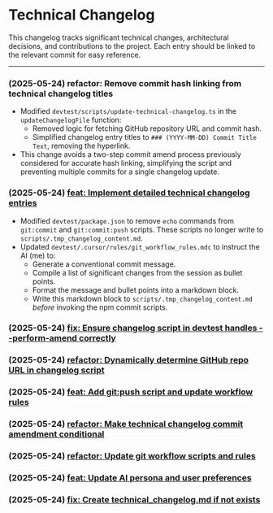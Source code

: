 # Technical Changelog
This changelog tracks significant technical changes, architectural decisions, and contributions to the project.
Each entry should be linked to the relevant commit for easy reference.

---
### (2025-05-24) refactor: Remove commit hash linking from technical changelog titles
- Modified `devtest/scripts/update-technical-changelog.ts` in the `updateChangelogFile` function:
    - Removed logic for fetching GitHub repository URL and commit hash.
    - Simplified changelog entry titles to `### (YYYY-MM-DD) Commit Title Text`, removing the hyperlink.
- This change avoids a two-step commit amend process previously considered for accurate hash linking, simplifying the script and preventing multiple commits for a single changelog update.
### (2025-05-24) [feat: Implement detailed technical changelog entries](https://github.com/shawnfromportland/devtest/commit/701d72ef59a1a113e0df153040ed8cc84f52c11c)
- Modified `devtest/package.json` to remove `echo` commands from `git:commit` and `git:commit:push` scripts. These scripts no longer write to `scripts/.tmp_changelog_content.md`.
- Updated `devtest/.cursor/rules/git_workflow_rules.mdc` to instruct the AI (me) to:
    - Generate a conventional commit message.
    - Compile a list of significant changes from the session as bullet points.
    - Format the message and bullet points into a markdown block.
    - Write this markdown block to `scripts/.tmp_changelog_content.md` *before* invoking the npm commit scripts.
### (2025-05-24) [fix: Ensure changelog script in devtest handles --perform-amend correctly](https://github.com/shawnfromportland/devtest/commit/b310aa79d06c8976ce3be9f7584959289c7d4df6)
### (2025-05-24) [refactor: Dynamically determine GitHub repo URL in changelog script](https://github.com/shawnfromportland/devtest/commit/def493954f42a55497a3db2ea690c41bb1a0dd31)
### (2025-05-24) [feat: Add git:push script and update workflow rules](https://github.com/shawnfromportland/anytime/commit/aa041859f9e072bf69f4bdff42eb32e26f40c30d)
### (2025-05-24) [refactor: Make technical changelog commit amendment conditional](https://github.com/shawnfromportland/anytime/commit/444368afe9397fdcef6b1e0586adaf1df1c17645)
### (2025-05-24) [refactor: Update git workflow scripts and rules](https://github.com/shawnfromportland/anytime/commit/c5beace2099ee67670273c8846e73152da26d0d2)
### (2025-05-24) [feat: Update AI persona and user preferences](https://github.com/shawnfromportland/anytime/commit/58131c530ec2305447420249ea750146fc226b58)
### (2025-05-24) [fix: Create technical_changelog.md if not exists](https://github.com/shawnfromportland/anytime/commit/df18df430444425ce67807d2c8b1e1c5a7b1da80)
